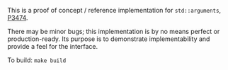 This is a proof of concept / reference implementation for `std::arguments`, [P3474](https://wg21.link/P3474).

There may be minor bugs; this implementation is by no means perfect or production-ready. Its purpose is to demonstrate
implementability and provide a feel for the interface.

To build: `make build`

